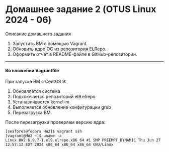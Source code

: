 # Домашнее задание 2 (OTUS Linux 2024 - 06)

Описание домашнего задания
1) Запустить ВМ с помощью Vagrant.
2) Обновить ядро ОС из репозитория ELRepo.
3) Оформить отчет в README-файле в GitHub-репозитории.

------

#### Во вложении Vagrantfile

При запуске ВМ с CentOS 9:
1) Обновляется система
2) Подключается репозиторий el9.elrepo
3) Устанавливается kernel-m
4) Выполняется обновление конфигурации grub
5) Перезагрузка ВМ

После перезагрузки проверяем версию ядра: 
```
[seafores@fedora HW2]$ vagrant ssh
[vagrant@HW2 ~]$ uname -a
Linux HW2 6.9.7-1.el9.elrepo.x86_64 #1 SMP PREEMPT_DYNAMIC Thu Jun 27 12:57:12 EDT 2024 x86_64 x86_64 x86_64 GNU/Linux
```
